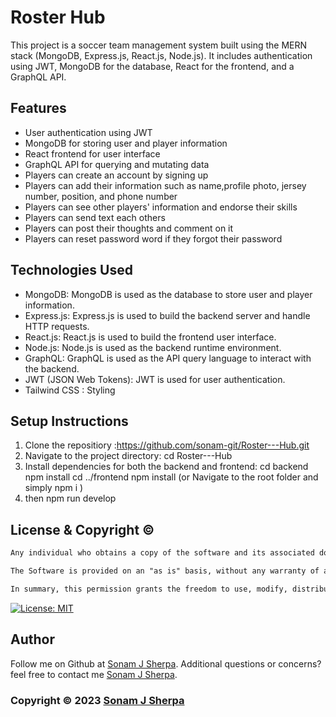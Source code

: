 # Roster Hub

This project is a soccer team management system built using the MERN stack (MongoDB, Express.js, React.js, Node.js). It includes authentication using JWT, MongoDB for the database, React for the frontend, and a GraphQL API.

## Features

* User authentication using JWT
* MongoDB for storing user and player information
* React frontend for user interface
* GraphQL API for querying and mutating data
* Players can create an account by signing up
* Players can add their information such as name,profile photo,
  jersey number, position, and phone number
* Players can see other players' information and endorse their skills
* Players can send text each others
* Players can post their thoughts and comment on it
* Players can reset password word if they forgot their password 

## Technologies Used

* MongoDB: MongoDB is used as the database to store user and player information.
* Express.js: Express.js is used to build the backend server and handle HTTP requests.
* React.js: React.js is used to build the frontend user interface.
* Node.js: Node.js is used as the backend runtime environment.
* GraphQL: GraphQL is used as the API query language to interact with the backend.
* JWT (JSON Web Tokens): JWT is used for user authentication.
* Tailwind CSS : Styling

## Setup Instructions
1. Clone the repositiory :https://github.com/sonam-git/Roster---Hub.git
2. Navigate to the project directory: cd Roster---Hub
3. Install dependencies for both the backend and frontend:
cd backend
npm install
cd ../frontend
npm install
(or Navigate to the root folder and simply npm i )
4. then npm run develop


## License & Copyright ©

```md
Any individual who obtains a copy of the software and its associated documentation files (referred to as the "Software") is granted permission, without any cost, to use, copy, modify, merge, publish, distribute, sublicense, and/or sell the Software. There are no restrictions on dealing with the Software, including the aforementioned rights. This permission is also extended to those individuals to whom the Software is provided. However, it is essential that the copyright notice and this permission notice are included in all copies or significant portions of the Software.

The Software is provided on an "as is" basis, without any warranty of any kind, whether expressed or implied. This includes, but is not limited to, warranties of merchantability, fitness for a particular purpose, and non-infringement. Under no circumstances shall the authors or copyright holders be held liable for any claim, damages, or other liabilities arising from the use of the Software, regardless of whether it is an action of contract, tort, or any other legal theory.

In summary, this permission grants the freedom to use, modify, distribute, and sell the Software without charge. However, it is crucial to include the copyright notice and permission statement when distributing the Software. It is also important to note that the Software is provided without warranties, and the authors or copyright holders bear no responsibility for any claims or damages that may arise from its use.
```
  
[![License: MIT](https://img.shields.io/badge/License-MIT-yellow.svg)](https://opensource.org/licenses/MIT) 


## Author

Follow me on Github at [Sonam J Sherpa](https://github.com/sonam-git). Additional questions or concerns? feel free to contact me [Sonam J Sherpa](sherpa.sjs@gmail.com).

### Copyright © 2023 [Sonam J Sherpa](https://github.com/sonam-git)


